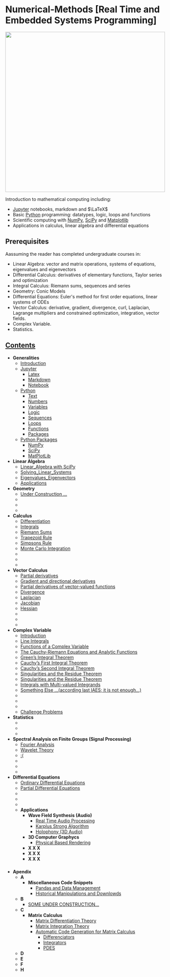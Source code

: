 # Numerical-Methods [Real Time and Embedded Systems Programming]





<img src="tangle_cube.jpg" width="500px" height="auto"> 





<p> Introduction to mathematical computing including:</p>
<ul>
<li><a href="https://jupyter.org">Jupyter</a> notebooks, markdown and $\LaTeX$</li>
<li>Basic <a href="https://python.org">Python</a> programming: datatypes, logic, loops and functions</li>
<li>Scientific computing with <a href="http://www.numpy.org">NumPy</a>, <a href="https://scipy.org">SciPy</a> and <a href="https://matplotlib.org">Matplotlib</a></li>
<li>Applications in calculus, linear algebra and differential equations</li>
</ul>



<h2 id="prerequisites">Prerequisites</h2>
<p>Aassuming the reader has completed undergraduate courses in:</p>

<ul>
<li>Linear Algebra: vector and matrix operations, systems of equations, eigenvalues and eigenvectors</li>
<li>Differential Calculus: derivatives of elementary functions, Taylor series and optimization</li>
<li>Integral Calculus: Riemann sums, sequences and series</li>
<li>Geometry: Conic Models</li>
<li>Differential Equations: Euler's method for first order equations, linear systems of ODEs</li>
<li>Vector Calculus: derivative, gradient, divergence, curl, Laplacian, Lagrange multipliers and constrained optimization, integration, vector fields.  
<li>Complex Variable.</li>
<li>Statistics.</li>
</ul>



## [Contents](https://github.com/Xiuhcoatl-013/Numerical-Methods)
- __Generalities__
  - [Introduction](https://github.com/Xiuhcoatl-013/Numerical-Methods/blob/master/introduction/introduction.ipynb)
  - [Jupyter](https://github.com/Xiuhcoatl-013/Numerical-Methods/blob/master/jupyter)
    - [Latex](https://github.com/Xiuhcoatl-013/Numerical-Methods/blob/master/jupyter/latex.ipynb)
    - [Markdown](https://github.com/Xiuhcoatl-013/Numerical-Methods/blob/master/jupyter/markdown.ipynb)
    - [Notebook](https://github.com/Xiuhcoatl-013/Numerical-Methods/blob/master/jupyter/notebook.ipynb)
  - [Python](https://github.com/Xiuhcoatl-013/Numerical-Methods/blob/master/python)
    - [Text](https://github.com/Xiuhcoatl-013/Numerical-Methods/blob/master/python/text.ipynb)
    - [Numbers](https://github.com/Xiuhcoatl-013/Numerical-Methods/blob/master/python/numbers.ipynb)
    - [Variables](https://github.com/Xiuhcoatl-013/Numerical-Methods/blob/master/python/variables.ipynb)
    - [Logic](https://github.com/Xiuhcoatl-013/Numerical-Methods/blob/master/python/logic.ipynb)
    - [Sequences](https://github.com/Xiuhcoatl-013/Numerical-Methods/blob/master/python/sequences.ipynb)
    - [Loops](https://github.com/Xiuhcoatl-013/Numerical-Methods/blob/master/python/loops.ipynb)
    - [Functions](https://github.com/Xiuhcoatl-013/Numerical-Methods/blob/master/python/functions.ipynb)
    - [Packages](https://github.com/Xiuhcoatl-013/Numerical-Methods/blob/master/python/packages.ipynb)  
  - [Python Packages](https://github.com/Xiuhcoatl-013/Numerical-Methods/blob/master/python_packages)
    - [NumPy](https://github.com/Xiuhcoatl-013/Numerical-Methods/blob/master/python_packages/numpy.ipynb)
    - [SciPy](https://github.com/Xiuhcoatl-013/Numerical-Methods/blob/master/python_packages/scipy.ipynb)
    - [MatPlotLib](https://github.com/Xiuhcoatl-013/Numerical-Methods/blob/master/python_packages/matplotlib.ipynb)
- __Linear Algebra__
  - [Linear_Algebra with SciPy](https://github.com/Xiuhcoatl-013/Numerical-Methods/blob/master/linear_algebra/linear_algebra_scipy.ipynb)
  - [Solving_Linear_Systems](https://github.com/Xiuhcoatl-013/Numerical-Methods/blob/master/linear_algebra/solving_linear_systems.ipynb)
  - [Eigenvalues_Eigenvectors](https://github.com/Xiuhcoatl-013/Numerical-Methods/blob/master/linear_algebra/eigenvalues_eigenvectors.ipynb)
  - [Applications](https://github.com/Xiuhcoatl-013/Numerical-Methods/blob/master/linear_algebra/applications.ipynb)
- __Geometry__
  - [Under Construction ...](https://github.com/Xiuhcoatl-013/Numerical-Methods)
  - [](https://github.com/Xiuhcoatl-013/Numerical-Methods)
  - [](https://github.com/Xiuhcoatl-013/Numerical-Methods)
  - [](https://github.com/Xiuhcoatl-013/Numerical-Methods)
- __Calculus__
  - [Differentiation](https://github.com/Xiuhcoatl-013/Numerical-Methods/blob/master/differentiation/differentiation.ipynb)
  - [Integrals](https://github.com/Xiuhcoatl-013/Numerical-Methods/blob/master/integration/integrals.ipynb)
  - [Riemann Sums](https://github.com/Xiuhcoatl-013/Numerical-Methods/blob/master/integration/riemann-sums.ipynb)
  - [Trapezoid Rule](https://github.com/Xiuhcoatl-013/Numerical-Methods/blob/master/integration/trapezoid-rule.ipynb)
  - [Simpsons Rule](https://github.com/Xiuhcoatl-013/Numerical-Methods/blob/master/integration/simpsons-rule.ipynb)  
  - [Monte Carlo Integration](https://github.com/Xiuhcoatl-013/Numerical-Methods/blob/master/integration/XXX.ipynb)
  - [](https://github.com/Xiuhcoatl-013/Numerical-Methods)
  - [](https://github.com/Xiuhcoatl-013/Numerical-Methods)
  - [](https://github.com/Xiuhcoatl-013/Numerical-Methods)
- __Vector Calculus__
  - [Partial derivatives](https://github.com/Xiuhcoatl-013/Numerical-Methods)
  - [Gradient and directional derivatives](https://github.com/Xiuhcoatl-013/Numerical-Methods)
  - [Partial derivatives of vector-valued functions](https://github.com/Xiuhcoatl-013/Numerical-Methods)
  - [Divergence](https://github.com/Xiuhcoatl-013/Numerical-Methods)
  - [Laplacian](https://github.com/Xiuhcoatl-013/Numerical-Methods)
  - [Jacobian](https://github.com/Xiuhcoatl-013/Numerical-Methods)
  - [Hessian](https://github.com/Xiuhcoatl-013/Numerical-Methods)
  - [](https://github.com/Xiuhcoatl-013/Numerical-Methods)
  - [](https://github.com/Xiuhcoatl-013/Numerical-Methods)
  - [](https://github.com/Xiuhcoatl-013/Numerical-Methods)
- __Complex Variable__
  - [Introduction](https://github.com/Xiuhcoatl-013/Numerical-Methods)
  - [Line Integrals](https://github.com/Xiuhcoatl-013/Numerical-Methods)
  - [Functions of a Complex Variable](https://github.com/Xiuhcoatl-013/Numerical-Methods)
  - [The Cauchy-Riemann Equations and Analytic Functions](https://github.com/Xiuhcoatl-013/Numerical-Methods)
  - [Green’s Integral Theorem](https://github.com/Xiuhcoatl-013/Numerical-Methods)
  - [Cauchy’s First Integral Theorem](https://github.com/Xiuhcoatl-013/Numerical-Methods)
  - [Cauchy’s Second Integral Theorem](https://github.com/Xiuhcoatl-013/Numerical-Methods)
  - [Singularities and the Residue Theorem](https://github.com/Xiuhcoatl-013/Numerical-Methods)
  - [Singularities and the Residue Theorem](https://github.com/Xiuhcoatl-013/Numerical-Methods)
  - [Integrals with Multi-valued Integrands](https://github.com/Xiuhcoatl-013/Numerical-Methods)
  - [Something Else ...(according last IAES; it is not enough...)](https://github.com/Xiuhcoatl-013/Numerical-Methods)
  - [](https://github.com/Xiuhcoatl-013/Numerical-Methods)
  - [](https://github.com/Xiuhcoatl-013/Numerical-Methods)
  - [](https://github.com/Xiuhcoatl-013/Numerical-Methods)
  - [Challenge Problems](https://github.com/Xiuhcoatl-013/Numerical-Methods)
- __Statistics__
  - [](https://github.com/Xiuhcoatl-013/Numerical-Methods)
  - [](https://github.com/Xiuhcoatl-013/Numerical-Methods)
  - [](https://github.com/Xiuhcoatl-013/Numerical-Methods)
- __Spectral Analysis on Finite Groups (Signal Processing)__
  - [Fourier Analysis](https://github.com/Xiuhcoatl-013/Numerical-Methods)
  - [Wavelet Theory](https://github.com/Xiuhcoatl-013/Numerical-Methods)
  - [:(](https://github.com/Xiuhcoatl-013/Numerical-Methods)
  - [](https://github.com/Xiuhcoatl-013/Numerical-Methods)
  - [](https://github.com/Xiuhcoatl-013/Numerical-Methods)
  - [](https://github.com/Xiuhcoatl-013/Numerical-Methods)
- __Differential Equations__
  - [Ordinary Differential Equations](https://github.com/Xiuhcoatl-013/Numerical-Methods)
  - [Partial Differential Equations](https://github.com/Xiuhcoatl-013/Numerical-Methods)
  - [](https://github.com/Xiuhcoatl-013/Numerical-Methods)
  - [](https://github.com/Xiuhcoatl-013/Numerical-Methods)
  - [](https://github.com/Xiuhcoatl-013/Numerical-Methods)
  - __Applications__
    - __Wave Field Synthesis (Audio)__
      - [Real Time Audio Processing](https://github.com/Xiuhcoatl-013/Numerical-Methods)
      - [Karplus Strong Algorithm](https://github.com/Xiuhcoatl-013/Numerical-Methods/blob/master/karplus_strong_algorithm/karplus_strong_algorithm.ipynb)
      - [Holophony (3D Audio)](https://github.com/Xiuhcoatl-013/Numerical-Methods/blob/master/karplus_strong_algorithm/karplus_strong_algorithm.ipynb)
    - __3D Computer Graphycs__  
      - [Physical Based Rendering](https://github.com/Xiuhcoatl-013/Numerical-Methods)
    - __X X X__
    - __X X X__
    - __X X X__


#####
- __Apendix__
  - __A__
    - __Miscellaneous Code Snippets__
      - [Pandas and Data Management](https://github.com/Xiuhcoatl-013/Numerical-Methods/blob/master/miscellaneous_code_snippets/manejo_datos_pandas.ipynb)  
      - [Historical Manipulations and Downlowds](https://github.com/Xiuhcoatl-013/Numerical-Methods/blob/master/miscellaneous_code_snippets/descarga_manipulacion_historicos.ipynb)
  - __B__
    - [SOME UNDER CONSTRUCTION...](https://github.com/Xiuhcoatl-013/Numerical-Methods)
  - __C__
    - __Matrix Calculus__
      - [Matrix Differentiation Theory](https://github.com/Xiuhcoatl-013/Numerical-Methods)
      - [Matrix Integration Theory](https://github.com/Xiuhcoatl-013/Numerical-Methods)
      - [Automatic Code Generation for Matrix Calculus](https://github.com/Xiuhcoatl-013/Numerical-Methods)
        - [Differenciators](https://github.com/Xiuhcoatl-013/Numerical-Methods)
        - [Integrators](https://github.com/Xiuhcoatl-013/Numerical-Methods)
        - [PDES](https://github.com/Xiuhcoatl-013/Numerical-Methods)
  - __D__
  - __E__
  - __F__
  - __H__
      

